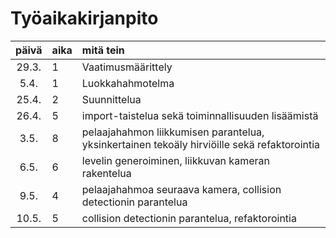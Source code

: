 # Työaikakirjanpito

| päivä | aika | mitä tein |
| :----:| :-----| :-----|
| 29.3. | 1    | Vaatimusmäärittely |
| 5.4.	| 1	| Luokkahahmotelma |
| 25.4. | 2 | Suunnittelua |
| 26.4. | 5 | import-taistelua sekä toiminnallisuuden lisäämistä |
| 3.5.  | 8 | pelaajahahmon liikkumisen parantelua, yksinkertainen tekoäly hirviöille sekä refaktorointia | 
| 6.5.  | 6 | levelin generoiminen, liikkuvan kameran rakentelua | 
| 9.5. | 4 | pelaajahahmoa seuraava kamera, collision detectionin parantelua |
| 10.5. | 5 | collision detectionin parantelua, refaktorointia |
